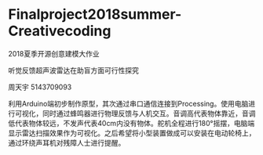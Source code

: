 # Finalproject2018summer-Creativecoding

2018夏季开源创意建模大作业

听觉反馈超声波雷达在助盲方面可行性探究

周天宇 5143709093

利用Arduino端初步制作原型，其次通过串口通信连接到Processing。使用电脑进行可视化，同时通过蜂鸣器进行物理反馈与人机交互。音调高代表物体靠近，音调低代表物体较远，不发声代表40cm内没有物体。舵机全程进行180°摇摆，电脑端显示雷达扫描效果作为可视化。之后希望将小型装置做成可以安装在电动轮椅上，通过环绕声耳机对残障人士进行提醒。
